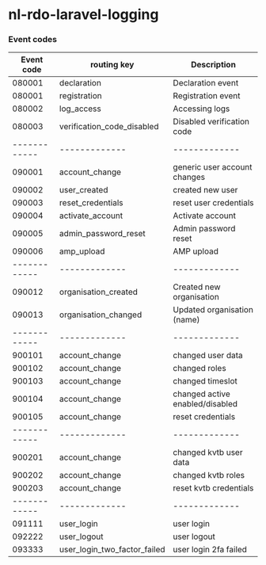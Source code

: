 # nl-rdo-laravel-logging


### Event codes

| Event code | routing key | Description |
|------------|-------------|-------------|
| 080001 | declaration | Declaration event |
| 080001 | registration | Registration event |
| 080002 | log_access | Accessing logs |
| 080003 | verification_code_disabled | Disabled verification code |
|------------|-------------|-------------|
| 090001 | account_change | generic user account changes |
| 090002 | user_created | created new user |
| 090003 | reset_credentials | reset user credentials |
| 090004 | activate_account | Activate account |
| 090005 | admin_password_reset | Admin password reset |
| 090006 | amp_upload | AMP upload |
|------------|-------------|-------------|
| 090012 | organisation_created | Created new organisation |
| 090013 | organisation_changed | Updated organisation (name) |
|------------|-------------|-------------|
| 900101 | account_change | changed user data |
| 900102 | account_change | changed roles |
| 900103 | account_change | changed timeslot |
| 900104 | account_change | changed active enabled/disabled |
| 900105 | account_change | reset credentials |
|------------|-------------|-------------|
| 900201 | account_change | changed kvtb user data |
| 900202 | account_change | changed kvtb roles |
| 900203 | account_change | reset kvtb credentials |
|------------|-------------|-------------|
| 091111 | user_login | user login |
| 092222 | user_logout | user logout |
| 093333 | user_login_two_factor_failed | user login 2fa failed |
